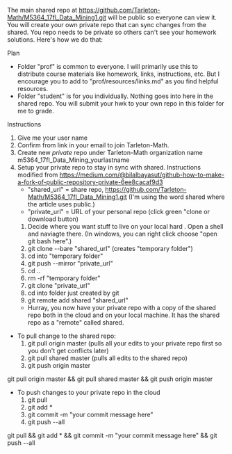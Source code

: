 The main shared repo at https://github.com/Tarleton-Math/M5364_17fl_Data_Mining1.git will be public so everyone can view it.  You will create your own private repo that can sync changes from the shared.  You repo needs to be private so others can't see your homework solutions.  Here's how we do that:

Plan
- Folder "prof" is common to everyone.  I will primarily use this to distribute course materials like homework, links, instructions, etc.  But I encourage you to add to "prof/resources/links.md" as you find helpful resources.
- Folder "student" is for you individually.  Nothing goes into here in the shared repo.  You will submit your hwk to your own repo in this folder for me to grade.

Instructions
1. Give me your user name
1. Confirm from link in your email to join Tarleton-Math.
1. Create new *private* repo under Tarleton-Math organization name m5364_17fl_Data_Mining_yourlastname
1. Setup your private repo to stay in sync with shared.  Instructions modified from  https://medium.com/@bilalbayasut/github-how-to-make-a-fork-of-public-repository-private-6ee8cacaf9d3
	- "shared_url" = share repo, https://github.com/Tarleton-Math/M5364_17fl_Data_Mining1.git (I'm using the word shared where the article uses public.)
	- "private_url" = URL of your personal repo (click green "clone or download button)
	1. Decide where you want stuff to live on your local hard .  Open a shell and naviagte there.  (In windows, you can right click choose "open git bash here".)
	1. git clone --bare "shared_url" (creates "temporary folder")
	1. cd into "temporary folder"
	1. git push --mirror "private_url"
	1. cd ..
	1. rm -rf "temporary folder"
	1. git clone "private_url"
	1. cd into folder just created by git
	1. git remote add shared "shared_url"
	- Hurray, you now have your private repo with a copy of the shared repo both in the cloud and on your local machine.  It has the shared repo as a "remote" called shared.

- To pull change to the shared repo:
	1. git pull origin master    (pulls all your edits to your private repo first so you don't get conflicts later)
	1. git pull shared master    (pulls all edits to the shared repo)
	1. git push origin master

git pull origin master && git pull shared master && git push origin master


- To push changes to your private repo in the cloud
	1. git pull
	1. git add *
	1. git commit -m "your commit message here"
	1. git push --all

git pull && git add * && git commit -m "your commit message here" && git push --all
